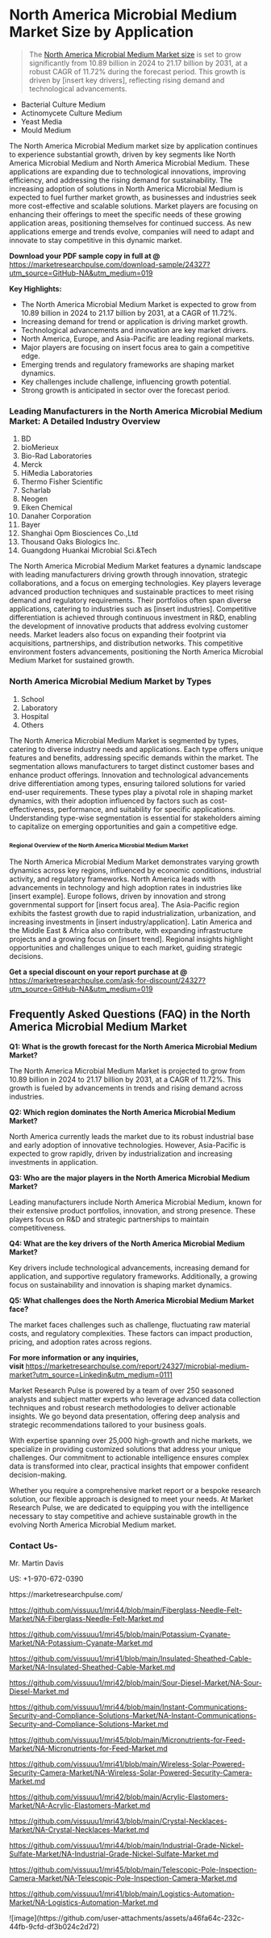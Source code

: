 <h1>North America Microbial Medium Market&nbsp;Size by Application</h1><blockquote><p>The <a href="https://marketresearchpulse.com/download-sample/24327?utm_source=GitHub-NA&amp;utm_medium=019">North America Microbial Medium Market size</a> is set to grow significantly from 10.89 billion in 2024 to 21.17 billion by 2031, at a robust CAGR of 11.72% during the forecast period. This growth is driven by [insert key drivers], reflecting rising demand and technological advancements.</p></blockquote><ul><li>Bacterial Culture Medium<li> Actinomycete Culture Medium<li> Yeast Media<li> Mould Medium</li></ul><p>The North America Microbial Medium market size by application continues to experience substantial growth, driven by key segments like North America Microbial Medium and North America Microbial Medium. These applications are expanding due to technological innovations, improving efficiency, and addressing the rising demand for sustainability. The increasing adoption of solutions in North America Microbial Medium is expected to fuel further market growth, as businesses and industries seek more cost-effective and scalable solutions. Market players are focusing on enhancing their offerings to meet the specific needs of these growing application areas, positioning themselves for continued success. As new applications emerge and trends evolve, companies will need to adapt and innovate to stay competitive in this dynamic market.</p><p><strong>Download your PDF sample copy in full at @ </strong><a href="https://marketresearchpulse.com/download-sample/24327?utm_source=GitHub-NA&amp;utm_medium=019">https://marketresearchpulse.com/download-sample/24327?utm_source=GitHub-NA&amp;utm_medium=019</a></p><p><strong>Key Highlights: </strong></p><ul><li>The North America Microbial Medium Market is expected to grow from 10.89 billion in 2024 to 21.17 billion by 2031, at a CAGR of 11.72%.</li><li>Increasing demand for trend or application is driving market growth.</li><li>Technological advancements and innovation are key market drivers.</li><li>North America, Europe, and Asia-Pacific are leading regional markets.</li><li>Major players are focusing on insert focus area to gain a competitive edge.</li><li>Emerging trends and regulatory frameworks are shaping market dynamics.</li><li>Key challenges include challenge, influencing growth potential.</li><li>Strong growth is anticipated in sector over the forecast period.</li></ul><h3>Leading Manufacturers in the North America Microbial Medium Market: A Detailed Industry Overview</h3><ol><li>BD</li><li>bioMerieux</li><li>Bio-Rad Laboratories</li><li>Merck</li><li>HiMedia Laboratories</li><li>Thermo Fisher Scientific</li><li>Scharlab</li><li>Neogen</li><li>Eiken Chemical</li><li>Danaher Corporation</li><li>Bayer</li><li>Shanghai Opm Biosciences Co.,Ltd</li><li>Thousand Oaks Biologics Inc.</li><li>Guangdong Huankai Microbial Sci.&Tech</li></ol><div class="flex max-w-full flex-col flex-grow"><div class="min-h-8 text-message flex w-full flex-col items-end gap-2 whitespace-normal break-words [.text-message+&amp;]:mt-5" dir="auto" data-message-author-role="assistant" data-message-id="fd8432e4-4910-450d-b182-61b7bfb0a01f" data-message-model-slug="gpt-4o"><div class="flex w-full flex-col gap-1 empty:hidden first:pt-[3px]"><div class="markdown prose w-full break-words dark:prose-invert light"><p>The North America Microbial Medium Market features a dynamic landscape with leading manufacturers driving growth through innovation, strategic collaborations, and a focus on emerging technologies. Key players leverage advanced production techniques and sustainable practices to meet rising demand and regulatory requirements. Their portfolios often span diverse applications, catering to industries such as [insert industries]. Competitive differentiation is achieved through continuous investment in R&amp;D, enabling the development of innovative products that address evolving customer needs. Market leaders also focus on expanding their footprint via acquisitions, partnerships, and distribution networks. This competitive environment fosters advancements, positioning the North America Microbial Medium Market for sustained growth.</p></div></div></div></div><h3>North America Microbial Medium Market by Types</h3><ol><li>School<li> Laboratory<li> Hospital<li> Others</li></ol><div class="flex max-w-full flex-col flex-grow"><div class="min-h-8 text-message flex w-full flex-col items-end gap-2 whitespace-normal break-words [.text-message+&amp;]:mt-5" dir="auto" data-message-author-role="assistant" data-message-id="084470be-0bb7-4664-bddf-5156b4f41249" data-message-model-slug="gpt-4o-mini"><div class="flex w-full flex-col gap-1 empty:hidden first:pt-[3px]"><div class="markdown prose w-full break-words dark:prose-invert light"><p>The North America Microbial Medium Market is segmented by types, catering to diverse industry needs and applications. Each type offers unique features and benefits, addressing specific demands within the market. The segmentation allows manufacturers to target distinct customer bases and enhance product offerings. Innovation and technological advancements drive differentiation among types, ensuring tailored solutions for varied end-user requirements. These types play a pivotal role in shaping market dynamics, with their adoption influenced by factors such as cost-effectiveness, performance, and suitability for specific applications. Understanding type-wise segmentation is essential for stakeholders aiming to capitalize on emerging opportunities and gain a competitive edge.</p></div></div></div></div><h3><span style="font-size: 11px;">Regional Overview of the North America Microbial Medium Market</span></h3><div class="flex max-w-full flex-col flex-grow"><div class="min-h-8 text-message flex w-full flex-col items-end gap-2 whitespace-normal break-words [.text-message+&amp;]:mt-5" dir="auto" data-message-author-role="assistant" data-message-id="e9038762-ce64-4e30-91c9-9bd413514231" data-message-model-slug="gpt-4o-mini"><div class="flex w-full flex-col gap-1 empty:hidden first:pt-[3px]"><div class="markdown prose w-full break-words dark:prose-invert light"><p>The North America Microbial Medium Market demonstrates varying growth dynamics across key regions, influenced by economic conditions, industrial activity, and regulatory frameworks. North America leads with advancements in technology and high adoption rates in industries like [insert example]. Europe follows, driven by innovation and strong governmental support for [insert focus area]. The Asia-Pacific region exhibits the fastest growth due to rapid industrialization, urbanization, and increasing investments in [insert industry/application]. Latin America and the Middle East &amp; Africa also contribute, with expanding infrastructure projects and a growing focus on [insert trend]. Regional insights highlight opportunities and challenges unique to each market, guiding strategic decisions.</p></div></div></div></div><p><strong>Get a special discount on your report purchase at @ </strong><a href="https://marketresearchpulse.com/ask-for-discount/24327?utm_source=GitHub-NA&amp;utm_medium=019">https://marketresearchpulse.com/ask-for-discount/24327?utm_source=GitHub-NA&amp;utm_medium=019</a></p><h2>Frequently Asked Questions (FAQ) in the North America Microbial Medium Market</h2><p><strong>Q1: What is the growth forecast for the North America Microbial Medium Market?</strong></p><p>The North America Microbial Medium Market is projected to grow from 10.89 billion in 2024 to 21.17 billion by 2031, at a CAGR of 11.72%. This growth is fueled by advancements in trends and rising demand across industries.</p><p><strong>Q2: Which region dominates the North America Microbial Medium Market?</strong></p><p>North America currently leads the market due to its robust industrial base and early adoption of innovative technologies. However, Asia-Pacific is expected to grow rapidly, driven by industrialization and increasing investments in application.</p><p><strong>Q3: Who are the major players in the North America Microbial Medium Market?</strong></p><p>Leading manufacturers include North America Microbial Medium, known for their extensive product portfolios, innovation, and strong presence. These players focus on R&amp;D and strategic partnerships to maintain competitiveness.</p><p><strong>Q4: What are the key drivers of the North America Microbial Medium Market?</strong></p><p>Key drivers include technological advancements, increasing demand for application, and supportive regulatory frameworks. Additionally, a growing focus on sustainability and innovation is shaping market dynamics.</p><p><strong>Q5: What challenges does the North America Microbial Medium Market face?</strong></p><p>The market faces challenges such as challenge, fluctuating raw material costs, and regulatory complexities. These factors can impact production, pricing, and adoption rates across regions.</p><p><strong>For more information or any inquiries, visit&nbsp;</strong><a href="https://marketresearchpulse.com/report/24327/microbial-medium-market?utm_source=Linkedin&utm_medium=0111">https://marketresearchpulse.com/report/24327/microbial-medium-market?utm_source=Linkedin&utm_medium=0111</a></p><p>Market Research Pulse is powered by a team of over 250 seasoned analysts and subject matter experts who leverage advanced data collection techniques and robust research methodologies to deliver actionable insights. We go beyond data presentation, offering deep analysis and strategic recommendations tailored to your business goals.</p><p>With expertise spanning over 25,000 high-growth and niche markets, we specialize in providing customized solutions that address your unique challenges. Our commitment to actionable intelligence ensures complex data is transformed into clear, practical insights that empower confident decision-making.</p><p>Whether you require a comprehensive market report or a bespoke research solution, our flexible approach is designed to meet your needs. At Market Research Pulse, we are dedicated to equipping you with the intelligence necessary to stay competitive and achieve sustainable growth in the evolving North America Microbial Medium market.</p><h3><strong>Contact Us-</strong></h3><p>Mr. Martin Davis</p><p>US: +1-970-672-0390</p><p>https://marketresearchpulse.com/</p><p><a href="https://github.com/vissuuu1/mri44/blob/main/Fiberglass-Needle-Felt-Market/NA-Fiberglass-Needle-Felt-Market.md">https://github.com/vissuuu1/mri44/blob/main/Fiberglass-Needle-Felt-Market/NA-Fiberglass-Needle-Felt-Market.md</a></p><p><a href="https://github.com/vissuuu1/mri45/blob/main/Potassium-Cyanate-Market/NA-Potassium-Cyanate-Market.md">https://github.com/vissuuu1/mri45/blob/main/Potassium-Cyanate-Market/NA-Potassium-Cyanate-Market.md</a></p><p><a href="https://github.com/vissuuu1/mri41/blob/main/Insulated-Sheathed-Cable-Market/NA-Insulated-Sheathed-Cable-Market.md">https://github.com/vissuuu1/mri41/blob/main/Insulated-Sheathed-Cable-Market/NA-Insulated-Sheathed-Cable-Market.md</a></p><p><a href="https://github.com/vissuuu1/mri42/blob/main/Sour-Diesel-Market/NA-Sour-Diesel-Market.md">https://github.com/vissuuu1/mri42/blob/main/Sour-Diesel-Market/NA-Sour-Diesel-Market.md</a></p><p><a href="https://github.com/vissuuu1/mri44/blob/main/Instant-Communications-Security-and-Compliance-Solutions-Market/NA-Instant-Communications-Security-and-Compliance-Solutions-Market.md">https://github.com/vissuuu1/mri44/blob/main/Instant-Communications-Security-and-Compliance-Solutions-Market/NA-Instant-Communications-Security-and-Compliance-Solutions-Market.md</a></p><p><a href="https://github.com/vissuuu1/mri45/blob/main/Micronutrients-for-Feed-Market/NA-Micronutrients-for-Feed-Market.md">https://github.com/vissuuu1/mri45/blob/main/Micronutrients-for-Feed-Market/NA-Micronutrients-for-Feed-Market.md</a></p><p><a href="https://github.com/vissuuu1/mri41/blob/main/Wireless-Solar-Powered-Security-Camera-Market/NA-Wireless-Solar-Powered-Security-Camera-Market.md">https://github.com/vissuuu1/mri41/blob/main/Wireless-Solar-Powered-Security-Camera-Market/NA-Wireless-Solar-Powered-Security-Camera-Market.md</a></p><p><a href="https://github.com/vissuuu1/mri42/blob/main/Acrylic-Elastomers-Market/NA-Acrylic-Elastomers-Market.md">https://github.com/vissuuu1/mri42/blob/main/Acrylic-Elastomers-Market/NA-Acrylic-Elastomers-Market.md</a></p><p><a href="https://github.com/vissuuu1/mri43/blob/main/Crystal-Necklaces-Market/NA-Crystal-Necklaces-Market.md">https://github.com/vissuuu1/mri43/blob/main/Crystal-Necklaces-Market/NA-Crystal-Necklaces-Market.md</a></p><p><a href="https://github.com/vissuuu1/mri44/blob/main/Industrial-Grade-Nickel-Sulfate-Market/NA-Industrial-Grade-Nickel-Sulfate-Market.md">https://github.com/vissuuu1/mri44/blob/main/Industrial-Grade-Nickel-Sulfate-Market/NA-Industrial-Grade-Nickel-Sulfate-Market.md</a></p><p><a href="https://github.com/vissuuu1/mri45/blob/main/Telescopic-Pole-Inspection-Camera-Market/NA-Telescopic-Pole-Inspection-Camera-Market.md">https://github.com/vissuuu1/mri45/blob/main/Telescopic-Pole-Inspection-Camera-Market/NA-Telescopic-Pole-Inspection-Camera-Market.md</a></p><p><a href="https://github.com/vissuuu1/mri41/blob/main/Logistics-Automation-Market/NA-Logistics-Automation-Market.md">https://github.com/vissuuu1/mri41/blob/main/Logistics-Automation-Market/NA-Logistics-Automation-Market.md</a></p>
![image](https://github.com/user-attachments/assets/a46fa64c-232c-44fb-9cfd-df3b024c2d72)
